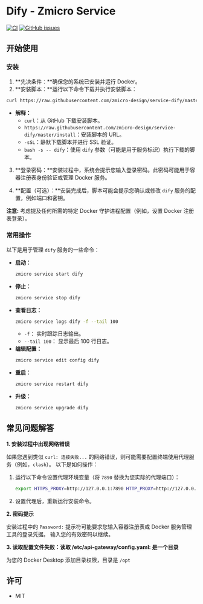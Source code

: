 # Dify - Zmicro Service

[![CI](https://github.com/zmicro-design/service-dify/actions/workflows/ci.yml/badge.svg)](https://github.com/zmicro-design/service-dify/actions/workflows/ci.yml)
[![GitHub issues](https://img.shields.io/github/issues/zmicro-design/service-dify.svg)](https://github.com/zmicro-design/service-dify/issues)

## 开始使用

### 安装

1. **先决条件：**确保您的系统已安装并运行 Docker。
2. **安装脚本：**运行以下命令下载并执行安装脚本：

```bash
curl https://raw.githubusercontent.com/zmicro-design/service-dify/master/install -sSL | bash -s -- dify
```

   - **解释：**
     - `curl`：从 GitHub 下载安装脚本。
     - `https://raw.githubusercontent.com/zmicro-design/service-dify/master/install`：安装脚本的 URL。
     - `-sSL`：静默下载脚本并进行 SSL 验证。
     - `bash -s -- dify`：使用 `dify` 参数（可能是用于服务标识）执行下载的脚本。

3. **登录密码：**安装过程中，系统会提示您输入登录密码。此密码可能用于容器注册表身份验证或管理 Docker 服务。

4. **配置（可选）：**安装完成后，脚本可能会提示您确认或修改 `dify` 服务的配置，例如端口和密钥。

**注意:** 考虑提及任何所需的特定 Docker 守护进程配置（例如，设置 Docker 注册表登录）。

### 常用操作

以下是用于管理 `dify` 服务的一些命令：

* **启动：**
  ```bash
  zmicro service start dify
  ```
* **停止：**
  ```bash
  zmicro service stop dify
  ```
* **查看日志：**
  ```bash
  zmicro service logs dify -f --tail 100
  ```
    - `-f`： 实时跟踪日志输出。
    - `--tail 100`： 显示最后 100 行日志。
* **编辑配置：**
  ```bash
  zmicro service edit config dify
  ```
* **重启：**
  ```bash
  zmicro service restart dify
  ```
* **升级：**
  ```bash
  zmicro service upgrade dify
  ```

## 常见问题解答

**1. 安装过程中出现网络错误**

如果您遇到类似 `curl: 连接失败...` 的网络错误，则可能需要配置终端使用代理服务（例如，`clash`）。 以下是如何操作：

1. 运行以下命令设置代理环境变量（将 `7890` 替换为您实际的代理端口）：

   ```bash
   export HTTPS_PROXY=http://127.0.0.1:7890 HTTP_PROXY=http://127.0.0.1:7890
   ```

2. 设置代理后，重新运行安装命令。

**2. 密码提示**

安装过程中的 `Password:` 提示符可能要求您输入容器注册表或 Docker 服务管理工具的登录凭据。 输入您的有效密码以继续。

**3. 读取配置文件失败：读取 /etc/api-gateway/config.yaml: 是一个目录**

为您的 Docker Desktop 添加目录权限，目录是 `/opt`

## 许可

* MIT
